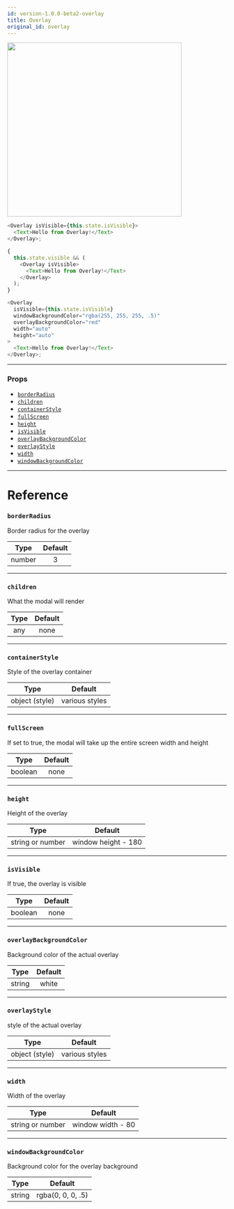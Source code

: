 ```yaml
---
id: version-1.0.0-beta2-overlay
title: Overlay
original_id: overlay
---
```


<img src="/react-native-elements/img/overlay.png" width="400" >

```js
<Overlay isVisible={this.state.isVisible}>
  <Text>Hello from Overlay!</Text>
</Overlay>;

{
  this.state.visible && (
    <Overlay isVisible>
      <Text>Hello from Overlay!</Text>
    </Overlay>
  );
}

<Overlay
  isVisible={this.state.isVisible}
  windowBackgroundColor="rgba(255, 255, 255, .5)"
  overlayBackgroundColor="red"
  width="auto"
  height="auto"
>
  <Text>Hello from Overlay!</Text>
</Overlay>;
```

---

### Props

* [`borderRadius`](#borderradius)
* [`children`](#children)
* [`containerStyle`](#containerstyle)
* [`fullScreen`](#fullscreen)
* [`height`](#height)
* [`isVisible`](#isvisible)
* [`overlayBackgroundColor`](#overlaybackgroundcolor)
* [`overlayStyle`](#overlaystyle)
* [`width`](#width)
* [`windowBackgroundColor`](#windowbackgroundcolor)

---

# Reference

### `borderRadius`

Border radius for the overlay

|  Type  | Default |
| :----: | :-----: |
| number |    3    |

---

### `children`

What the modal will render

| Type | Default |
| :--: | :-----: |
| any  |  none   |

---

### `containerStyle`

Style of the overlay container

|      Type      |    Default     |
| :------------: | :------------: |
| object (style) | various styles |

---

### `fullScreen`

If set to true, the modal will take up the entire screen width and height

|  Type   | Default |
| :-----: | :-----: |
| boolean |  none   |

---

### `height`

Height of the overlay

|       Type       |       Default       |
| :--------------: | :-----------------: |
| string or number | window height - 180 |

---

### `isVisible`

If true, the overlay is visible

|  Type   | Default |
| :-----: | :-----: |
| boolean |  none   |

---

### `overlayBackgroundColor`

Background color of the actual overlay

|  Type  | Default |
| :----: | :-----: |
| string |  white  |

---

### `overlayStyle`

style of the actual overlay

|      Type      |    Default     |
| :------------: | :------------: |
| object (style) | various styles |

---

### `width`

Width of the overlay

|       Type       |      Default      |
| :--------------: | :---------------: |
| string or number | window width - 80 |

---

### `windowBackgroundColor`

Background color for the overlay background

|  Type  |      Default      |
| :----: | :---------------: |
| string | rgba(0, 0, 0, .5) |
